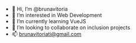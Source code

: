 - 👋 Hi, I’m @brunavitoria
- 👀 I’m interested in Web Development
- 🌱 I’m currently learning VueJS
- 💞️ I’m looking to collaborate on inclusion projects
- 📫 brunavitoriati@gmail.com

<!---
brunavitoria/brunavitoria is a ✨ special ✨ repository because its `README.md` (this file) appears on your GitHub profile.
You can click the Preview link to take a look at your changes.
--->
